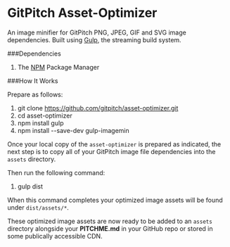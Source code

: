 # GitPitch Asset-Optimizer

An image minifier for GitPitch PNG, JPEG, GIF and SVG image dependencies. Built using [Gulp](https://www.npmjs.com/package/gulp), the streaming build system.

###Dependencies

1. The [NPM](https://www.npmjs.com/) Package Manager


###How It Works

Prepare as follows:

1. git clone https://github.com/gitpitch/asset-optimizer.git
1. cd asset-optimizer
1. npm install gulp
1. npm install --save-dev gulp-imagemin


Once your local copy of the `asset-optimizer` is prepared as indicated, the next step is to copy all of your GitPitch image file dependencies into the `assets` directory.

Then run the following command:


1. gulp dist

When this command completes your optimized image assets will be found under `dist/assets/*`.

These optimized image assets are now ready to be added to an `assets` directory alongside your **PITCHME.md** in your GitHub repo or stored in some publically accessible CDN.

